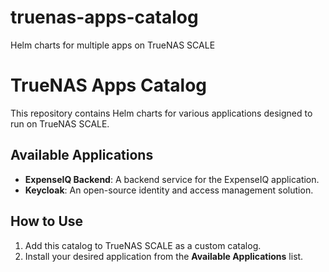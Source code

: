 # truenas-apps-catalog
Helm charts for multiple apps on TrueNAS SCALE

# TrueNAS Apps Catalog

This repository contains Helm charts for various applications designed to run on TrueNAS SCALE.

## Available Applications

- **ExpenseIQ Backend**: A backend service for the ExpenseIQ application.
- **Keycloak**: An open-source identity and access management solution.

## How to Use

1. Add this catalog to TrueNAS SCALE as a custom catalog.
2. Install your desired application from the **Available Applications** list.